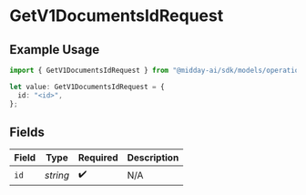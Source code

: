 # GetV1DocumentsIdRequest

## Example Usage

```typescript
import { GetV1DocumentsIdRequest } from "@midday-ai/sdk/models/operations";

let value: GetV1DocumentsIdRequest = {
  id: "<id>",
};
```

## Fields

| Field              | Type               | Required           | Description        |
| ------------------ | ------------------ | ------------------ | ------------------ |
| `id`               | *string*           | :heavy_check_mark: | N/A                |